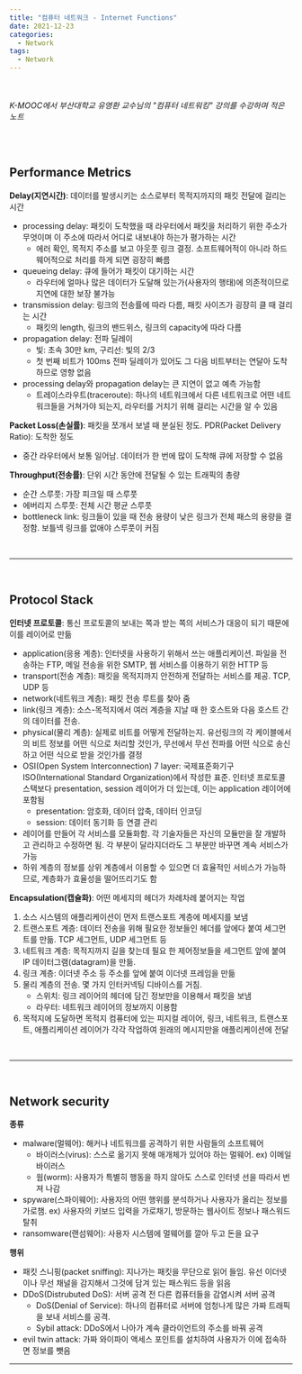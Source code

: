 ```yaml
---
title: "컴퓨터 네트워크 - Internet Functions"
date: 2021-12-23
categories:
  - Network
tags:
  - Network
---
```


<br></br>
*K-MOOC에서 부산대학교 유영환 교수님의 "컴퓨터 네트워킹" 강의를 수강하며 적은 노트*

<br></br>

## Performance Metrics

**Delay(지연시간)**: 데이터를 발생시키는 소스로부터 목적지까지의 패킷 전달에 걸리는 시간  
-	processing delay: 패킷이 도착했을 때 라우터에서 패킷을 처리하기 위한 주소가 무엇이며 이 주소에 따라서 어디로 내보내야 하는가 평가하는 시간
    -	에러 확인, 목적지 주소를 보고 아웃풋 링크 결정. 소프트웨어적이 아니라 하드웨어적으로 처리를 하게 되면 굉장히 빠름
-	queueing delay: 큐에 들어가 패킷이 대기하는 시간
    -	라우터에 얼마나 많은 데이터가 도달해 있는가(사용자의 행태)에 의존적이므로 지연에 대한 보장 불가능
-	transmission delay: 링크의 전송률에 따라 다름, 패킷 사이즈가 굉장히 클 때 걸리는 시간
    -	패킷의 length, 링크의 밴드위스, 링크의 capacity에 따라 다름
-	propagation delay: 전파 딜레이
    -	빛: 초속 30만 km, 구리선: 빛의 2/3
    -	첫 번째 비트가 100ms 전파 딜레이가 있어도 그 다음 비트부터는 연달아 도착하므로 영향 없음
-	processing delay와 propagation delay는 큰 지연이 없고 예측 가능함
    -	트레이스라우트(traceroute): 하나의 네트워크에서 다른 네트워크로 어떤 네트워크들을 거쳐가야 되는지, 라우터를 거치기 위해 걸리는 시간을 알 수 있음

**Packet Loss(손실률)**: 패킷을 쪼개서 보낼 때 분실된 정도. PDR(Packet Delivery Ratio): 도착한 정도
-	중간 라우터에서 보통 일어남. 데이터가 한 번에 많이 도착해 큐에 저장할 수 없음

**Throughput(전송률)**: 단위 시간 동안에 전달될 수 있는 트래픽의 총량
-	순간 스루풋: 가장 피크일 때 스루풋
-	에버리지 스루풋: 전체 시간 평균 스루풋
-	bottleneck link: 링크들이 있을 때 전송 용량이 낮은 링크가 전체 패스의 용량을 결정함. 보틀넥 링크를 없애야 스루풋이 커짐

<br>

---

<br>

## Protocol Stack

**인터넷 프로토콜**: 통신 프로토콜의 보내는 쪽과 받는 쪽의 서비스가 대응이 되기 때문에 이를 레이어로 만듦
-	application(응용 계층): 인터넷을 사용하기 위해서 쓰는 애플리케이션. 파일을 전송하는 FTP, 메일 전송을 위한 SMTP, 웹 서비스를 이용하기 위한 HTTP 등
-	transport(전송 계층): 패킷을 목적지까지 안전하게 전달하는 서비스를 제공. TCP, UDP 등
-	network(네트워크 계층): 패킷 전송 루트를 찾아 줌
-	link(링크 계층): 소스-목적지에서 여러 계층을 지날 때 한 호스트와 다음 호스트 간의 데이터를 전송.
-	physical(물리 계층): 실제로 비트를 어떻게 전달하는지. 유선링크의 각 케이블에서의 비트 정보를 어떤 식으로 처리할 것인가, 무선에서 무선 전파를 어떤 식으로 송신하고 어떤 식으로 받을 것인가를 결정
-	OSI(Open System Interconnection) 7 layer: 국제표준화기구 ISO(International Standard Organization)에서 작성한 표준. 인터넷 프로토콜 스택보다 presentation, session 레이어가 더 있는데, 이는 application 레이어에 포함됨
    -	presentation: 암호화, 데이터 압축, 데이터 인코딩
    -	session: 데이터 동기화 등 연결 관리
-	레이어를 만들어 각 서비스를 모듈화함. 각 기술자들은 자신의 모듈만을 잘 개발하고 관리하고 수정하면 됨. 각 부분이 달라지더라도 그 부분만 바꾸면 계속 서비스가 가능
-	하위 계층의 정보를 상위 계층에서 이용할 수 있으면 더 효율적인 서비스가 가능하므로, 계층화가 효율성을 떨어뜨리기도 함

**Encapsulation(캡슐화)**: 어떤 메세지의 헤더가 차례차례 붙어지는 작업
1.	소스 시스템의 애플리케이션이 먼저 트랜스포트 계층에 메세지를 보냄
2.	트랜스포트 계층: 데이터 전송을 위해 필요한 정보들인 헤더를 앞에다 붙여 세그먼트를 만듦. TCP 세그먼트, UDP 세그먼트 등
3.	네트워크 계층: 목적지까지 길을 찾는데 필요 한 제어정보들을 세그먼트 앞에 붙여 IP 데이터그램(datagram)을 만듦.
4.	링크 계층: 이더넷 주소 등 주소를 앞에 붙여 이더넷 프레임을 만듦
5.	물리 계층의 전송. 몇 가지 인터커넥팅 디바이스를 거침.
    -	스위치: 링크 레이어의 헤더에 담긴 정보만을 이용해서 패킷을 보냄
    -	라우터: 네트워크 레이어의 정보까지 이용함
6.	목적지에 도달하면 목적지 컴퓨터에 있는 피지컬 레이어, 링크, 네트워크, 트랜스포트, 애플리케이션 레이어가 각각 작업하여 원래의 메시지만을 애플리케이션에 전달

<br>

---

<br>

## Network security

**종류**
-	malware(멀웨어): 해커나 네트워크를 공격하기 위한 사람들의 소프트웨어
    -	바이러스(virus): 스스로 옮기지 못해 매개체가 있어야 하는 멀웨어. ex) 이메일 바이러스
    -	웜(worm): 사용자가 특별히 행동을 하지 않아도 스스로 인터넷 선을 따라서 번져 나감
-	spyware(스파이웨어): 사용자의 어떤 행위를 분석하거나 사용자가 올리는 정보를 가로챔. ex) 사용자의 키보드 입력을 가로채기, 방문하는 웹사이트 정보나 패스워드 탈취
-	ransomware(랜섬웨어): 사용자 시스템에 멀웨어를 깔아 두고 돈을 요구

**행위**
-	패킷 스니핑(packet sniffing): 지나가는 패킷을 무단으로 읽어 들임. 유선 이더넷이나 무선 채널을 감지해서 그것에 담겨 있는 패스워드 등을 읽음
-	DDoS(Distrubuted DoS): 서버 공격 전 다른 컴퓨터들을 감염시켜 서버 공격
    -	DoS(Denial of Service): 하나의 컴퓨터로 서버에 엄청나게 많은 가짜 트래픽을 보내 서비스를 공격.
    -	Sybil attack: DDoS에서 나아가 계속 클라이언트의 주소를 바꿔 공격
-	evil twin attack: 가짜 와이파이 액세스 포인트를 설치하여 사용자가 이에 접속하면 정보를 뺏음

---


<br></br>
